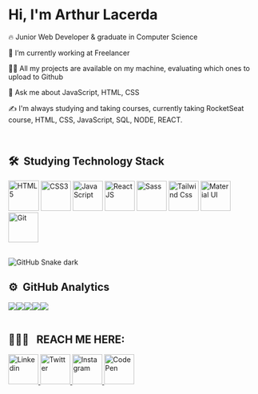 <h1 align="left">Hi, I'm Arthur Lacerda</h1>
<p align="left"></p>

🔥 Junior Web Developer & graduate in Computer Science

🔭 I’m currently working at Freelancer

👨‍💻 All my projects are available on my machine, evaluating which ones to upload to Github

💬 Ask me about JavaScript, HTML, CSS

✍️ I'm always studying and taking courses, currently taking RocketSeat course, HTML, CSS, JavaScript, SQL, NODE, REACT.

<br>

## 🛠 &nbsp;Studying Technology Stack
<div>
<img src="https://cdn1.iconfinder.com/data/icons/logotypes/32/badge-html-5-512.png" width='61' title='HTML5' />
<img src="https://cdn1.iconfinder.com/data/icons/logotypes/32/badge-css-3-512.png" width='60' title='CSS3'  />
<img src="https://cdn4.iconfinder.com/data/icons/logos-and-brands/512/187_Js_logo_logos-512.png" width='60' title='JavaScript'   />
<img src="https://cdn4.iconfinder.com/data/icons/logos-3/600/React.js_logo-512.png" width="60" title="ReactJS">
<img src="https://cdn4.iconfinder.com/data/icons/logos-and-brands/512/288_Sass_logo-512.png" width='60'  title='Sass' />
<img src="https://camo.githubusercontent.com/80d9ac377b6dd0c688d55145e4a03e28f2b1079e10f69189fc5887724c22c83a/68747470733a2f2f68696768742e696f2f5f6e7578742f696d672f7461696c77696e642e333535383833382e706e67" width='60' title='Tailwind Css'   />
<img src="https://camo.githubusercontent.com/4b9bebf884546cd4759c9ba13324fe468129f8cdc0e6ffd7291f0f70da996c19/68747470733a2f2f696d672e69636f6e73382e636f6d2f636f6c6f722f35302f3030303030302f6d6174657269616c2d75692e706e67" width='60' title='Material UI'   />
<img src="https://pics.freeicons.io/uploads/icons/png/9374299221540553610-512.png" width='60'  title='Git' />
</div>

<br>

![GitHub Snake dark](github-snake-dark.svg#gh-dark-mode-only)

## ⚙️ &nbsp;GitHub Analytics

<div style="display: flex">
<img src="http://github-profile-summary-cards.vercel.app/api/cards/profile-details?username=arks-lacerda&theme=tokyonight" />
<img src="http://github-profile-summary-cards.vercel.app/api/cards/repos-per-language?username=arks-lacerda&theme=tokyonight" />
<img src="http://github-profile-summary-cards.vercel.app/api/cards/most-commit-language?username=arks-lacerda&theme=tokyonight" />
<img src="http://github-profile-summary-cards.vercel.app/api/cards/stats?username=arks-lacerda&theme=tokyonight" />
<img src="http://github-profile-summary-cards.vercel.app/api/cards/productive-time?username=arks-lacerda&theme=tokyonight&utcOffset=8" />
</div>

<br>

## 👨🏻‍💻 &nbsp; REACH ME HERE:
  
<a href="https://www.linkedin.com/in/arthur-lacerda-4310696a"  target="_blank">
<img src='https://cdn1.iconfinder.com/data/icons/logotypes/32/circle-linkedin-512.png' width='60' title="Linkedin"/>
</a>
<a href="https://twitter.com/arthur_srl/" target="_blank">
<img src='https://cdn2.iconfinder.com/data/icons/social-media-2285/512/1_Twitter2_colored_svg-512.png' width='60' title="Twitter"/>
</a>
<a href="https://www.instagram.com/arthur_arks/" target="_blank">
<img src='https://cdn3.iconfinder.com/data/icons/2018-social-media-logotypes/1000/2018_social_media_popular_app_logo_instagram-512.png' width='60' title="Instagram"/>
</a>
<a href="https://codepen.io/tucasrl/" target="_blank">
<img src='https://user-images.githubusercontent.com/39713179/179569302-193e97e8-0013-47f4-976b-bccd5f204b1f.png' title="CodePen" width='60'/>
</a>

<!--
**tucasrl/arthursrlacerda** is a ✨ -_special_- ✨ repository because its `README.md` (this file) appears on your GitHub profile.
-->
